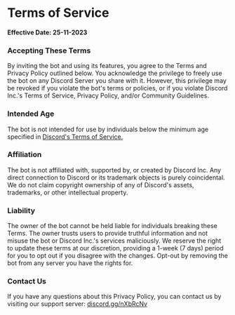 <h1 class="text-center">Terms of Service</h1>

<p><strong>Effective Date: 25-11-2023</strong></p>

<h3>Accepting These Terms</h3>
<p>By inviting the bot and using its features, you agree to the Terms and Privacy Policy outlined below. You acknowledge the privilege to freely use the bot on any Discord Server you share with it. However, this privilege may be revoked if you violate the bot's terms or policies, or if you violate Discord Inc.'s Terms of Service, Privacy Policy, and/or Community Guidelines.</p>

<h3>Intended Age</h3>
<p>The bot is not intended for use by individuals below the minimum age specified in <a href="https://discord.com/terms">Discord's Terms of Service.</a></p>

<h3>Affiliation</h3>
<p>The bot is not affiliated with, supported by, or created by Discord Inc. Any direct connection to Discord or its trademark objects is purely coincidental. We do not claim copyright ownership of any of Discord's assets, trademarks, or other intellectual property.</p>

<h3>Liability</h3>
<p>The owner of the bot cannot be held liable for individuals breaking these Terms. The owner trusts users to provide truthful information and not misuse the bot or Discord Inc.'s services maliciously. We reserve the right to update these terms at our discretion, providing a 1-week (7 days) period for you to opt out if you disagree with the changes. Opt-out by removing the bot from any server you have the rights for.</p>

<h3>Contact Us</h3>
<p>If you have any questions about this Privacy Policy, you can contact us by visiting our support server: <a href="https://discord.gg/nXbRcNv">discord.gg/nXbRcNv</a></p>
